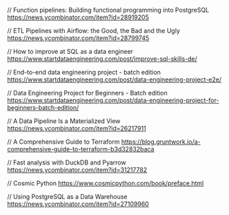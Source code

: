 // Function pipelines: Building functional programming into PostgreSQL
https://news.ycombinator.com/item?id=28919205

// ETL Pipelines with Airflow: the Good, the Bad and the Ugly
https://news.ycombinator.com/item?id=28799745

// How to improve at SQL as a data engineer
https://www.startdataengineering.com/post/improve-sql-skills-de/

// End-to-end data engineering project - batch edition
https://www.startdataengineering.com/post/data-engineering-project-e2e/

// Data Engineering Project for Beginners - Batch edition
https://www.startdataengineering.com/post/data-engineering-project-for-beginners-batch-edition/

// A Data Pipeline Is a Materialized View
https://news.ycombinator.com/item?id=26217911

// A Comprehensive Guide to Terraform
https://blog.gruntwork.io/a-comprehensive-guide-to-terraform-b3d32832baca

// Fast analysis with DuckDB and Pyarrow
https://news.ycombinator.com/item?id=31217782

// Cosmic Python
https://www.cosmicpython.com/book/preface.html

// Using PostgreSQL as a Data Warehouse
https://news.ycombinator.com/item?id=27109960


